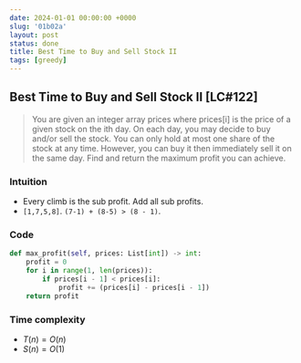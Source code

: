 ```yaml
---
date: 2024-01-01 00:00:00 +0000
slug: '01b02a'
layout: post
status: done
title: Best Time to Buy and Sell Stock II
tags: [greedy]
---
```


## Best Time to Buy and Sell Stock II [LC#122]
> You are given an integer array prices where prices[i] is the price of a given stock on the ith day. On each day, you may decide to buy and/or sell the stock. You can only hold at most one share of the stock at any time. However, you can buy it then immediately sell it on the same day. Find and return the maximum profit you can achieve.

### Intuition
- Every climb is the sub profit. Add all sub profits.
- `[1,7,5,8]`.  `(7-1) + (8-5) > (8 - 1)`.


### Code
```python
def max_profit(self, prices: List[int]) -> int:
    profit = 0
    for i in range(1, len(prices)):
        if prices[i - 1] < prices[i]:
            profit += (prices[i] - prices[i - 1])
    return profit
```

### Time complexity
- $T(n) = O(n)$ 
- $S(n) = O(1)$
